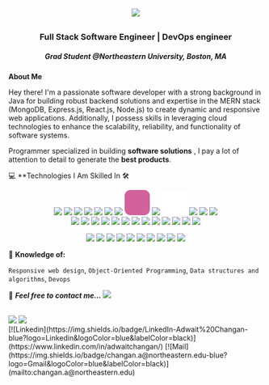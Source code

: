 <h1 align="center">
    <img src="https://readme-typing-svg.herokuapp.com/?lines=Hello,+There!+👋;This+is+Adwait+Changan...;Nice+to+meet+you!&center=true&size=25">
</h1>
<h3 align='center'> Full Stack Software Engineer | DevOps engineer </h4>
<h5 align='center'> Grad Student @Northeastern University, Boston, MA </h3>

**About Me**
<p align='left'>Hey there! I'm a passionate software developer with a strong background in Java for building robust backend solutions and expertise in the MERN stack (MongoDB, Express.js, React.js, Node.js) to create dynamic and responsive web applications. Additionally, I possess skills in leveraging cloud technologies to enhance the scalability, reliability, and functionality of software systems.</p>
Programmer specialized in building <strong>software solutions</strong> , I pay a lot of attention to detail to generate the <strong>best products</strong>. 
<p></p>

💻 **Technologies I Am Skilled In  🛠️<br>

<div align="center">
  <a href="#"><img src="https://github.com/onemarc/tech-icons/blob/main/icons/java-dark.svg" width="50"></a>
  <a href="#"><img src="https://github.com/onemarc/tech-icons/blob/main/icons/python-dark.svg" width="50"></a>
  <a href="#"><img src="https://github.com/onemarc/tech-icons/blob/main/icons/c-dark.svg" width="50"></a>
    <a href="#"><img src="https://github.com/onemarc/tech-icons/blob/main/icons/javascript.svg" width="50"></a>
    <a href="#"><img src="https://github.com/onemarc/tech-icons/blob/main/icons/typescript.svg" width="50"></a>
    <a href="#"><img src="https://github.com/onemarc/tech-icons/blob/main/icons/html.svg" width="50"></a>
    <a href="#"><img src="https://github.com/onemarc/tech-icons/blob/main/icons/css.svg" width="50"></a>
    <a href="#"><img src="https://github.com/onemarc/tech-icons/blob/main/icons/scss.svg" width="50"></a>
  <a href="#"><img src="https://github.com/onemarc/tech-icons/blob/main/icons/nodejs-dark.svg" width="50"></a>
  <a href="#"><img src="https://github.com/onemarc/tech-icons/blob/main/icons/expressjs-dark.svg" width="50"></a>
  <a href="#"><img src="https://github.com/onemarc/tech-icons/blob/main/icons/spring-dark.svg" width="50"></a>
    <a href="#"><img src="https://github.com/onemarc/tech-icons/blob/main/icons/tailwindcss-dark.svg" width="50"></a>
    <a href="#"><img src="https://github.com/onemarc/tech-icons/blob/main/icons/bootstrap-dark.svg" width="50"></a>
</div> 
 <div align="center">
  <a href="#"><img src="https://github.com/onemarc/tech-icons/blob/main/icons/react-dark.svg" width="50"></a>
  <a href="#"><img src="https://github.com/onemarc/tech-icons/blob/main/icons/redux-dark.svg" width="50"></a>
  <a href="#"><img src="https://github.com/onemarc/tech-icons/blob/main/icons/materialui-dark.svg" width="50"></a>
 <a href="#"><img src="https://github.com/onemarc/tech-icons/blob/main/icons/selenium.svg" width="50"></a>
  <a href="#"><img src="https://github.com/onemarc/tech-icons/blob/main/icons/mysql-dark.svg" width="50"></a>
  <a href="#"><img src="https://github.com/onemarc/tech-icons/blob/main/icons/mongodb-dark.svg" width="50"></a>
  <a href="#"><img src="https://github.com/onemarc/tech-icons/blob/main/icons/postgressql-dark.svg" width="50"></a>
  <a href="#"><img src="https://github.com/onemarc/tech-icons/blob/main/icons/aws-dark.svg" width="50"></a>
  <a href="#"><img src="https://github.com/onemarc/tech-icons/blob/main/icons/googlecp-dark.svg" width="50"></a>
     <a href="#"><img src="https://github.com/onemarc/tech-icons/blob/main/icons/docker-dark.svg" width="50"></a>
      <a href="#"><img src="https://github.com/onemarc/tech-icons/blob/main/icons/kubernetes-dark.svg" width="50"></a>
      <a href="#"><img src="https://github.com/onemarc/tech-icons/blob/main/icons/terraform-dark.svg" width="50"></a>
  <a href="#"><img src="https://github.com/onemarc/tech-icons/blob/main/icons/postman.svg" width="50"></a>
</div>
<div align="center">
  
  <a href="#"><img src="https://github.com/onemarc/tech-icons/blob/main/icons/tableau-dark.svg" width="50"></a>
      <a href="#"><img src="https://github.com/onemarc/tech-icons/blob/main/icons/powerbi-dark.svg" width="50"></a>
  <a href="#"><img src="https://github.com/onemarc/tech-icons/blob/main/icons/git.svg" width="50"></a>
      <a href="#"><img src="https://github.com/onemarc/tech-icons/blob/main/icons/github-dark.svg" width="50"></a>
  <a href="#"><img src="https://github.com/onemarc/tech-icons/blob/main/icons/apachemaven-dark.svg" width="50"></a>
      <a href="#"><img src="https://github.com/onemarc/tech-icons/blob/main/icons/jenkins-dark.svg" width="50"></a>
  <a href="#"><img src="https://github.com/onemarc/tech-icons/blob/main/icons/jira-dark.svg" width="50"></a>
  <a href="#"><img src="https://github.com/onemarc/tech-icons/blob/main/icons/windows-dark.svg" width="50"></a>
  <a href="#"><img src="https://github.com/onemarc/tech-icons/blob/main/icons/linux-dark.svg" width="50"></a>
  <a href="#"><img src="https://github.com/onemarc/tech-icons/blob/main/icons/macos-dark.svg" width="50"></a>
</div>

🧐 **Knowledge of:**<br>

`Responsive web design`, `Object-Oriented Programming`, `Data structures and algorithms`, `Devops` 

📝 ***Feel free to contact me...*** <img src="https://media.giphy.com/media/WUlplcMpOCEmTGBtBW/giphy.gif" width="30">
<br>
<br>
<div align="left">
  <a href="https://www.linkedin.com/in/adwaitchangan"><img src="https://github.com/onemarc/tech-icons/blob/main/icons/linkedin.svg" width="50"></a>
  <a href="href="mailto:changan.a@northeastern.edu""><img src="https://img.shields.io/badge/Microsoft_Outlook-0078D4?style=for-the-badge&logo=microsoft-outlook&logoColor=white" width="50"></a>
</div>
[![Linkedin](https://img.shields.io/badge/LinkedIn-Adwait%20Changan-blue?logo=Linkedin&logoColor=blue&labelColor=black)](https://www.linkedin.com/in/adwaitchangan/)
[![Mail](https://img.shields.io/badge/changan.a@northeastern.edu-blue?logo=Gmail&logoColor=blue&labelColor=black)](mailto:changan.a@northeastern.edu)
<br>

